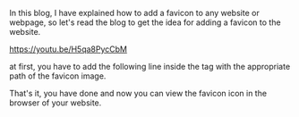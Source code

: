 In this blog, I have explained how to add a favicon to any website or webpage, so let's read the blog to get the idea for adding a favicon to the website.


https://youtu.be/H5qa8PycCbM

at first, you have to add the following line inside the <head> tag with the appropriate path of the favicon image.

  

<link rel="icon" type="image/x-icon" href="fevicon.png">





That's it, you have done and now you can view the favicon icon in the browser of your website.

